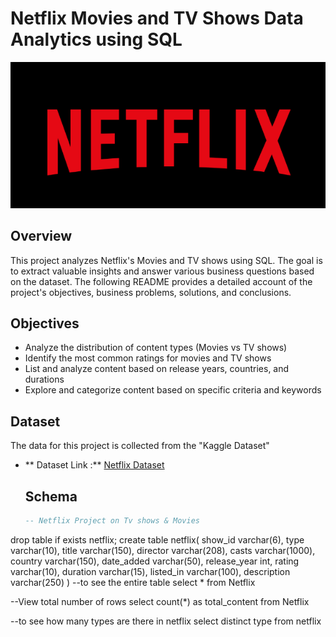 # Netflix Movies and TV Shows Data Analytics using SQL
![Netflix Logo](https://github.com/GAYATRI-SIVANI-SUSARLA/Netflix_SQL_Project/blob/main/Netflix%20Logo.png)

## Overview
This project analyzes Netflix's Movies and TV shows using SQL. The goal is to extract valuable insights and answer various business questions based on the dataset. The following README provides a detailed account of the project's objectives, business problems, solutions, and conclusions.

## Objectives
- Analyze the distribution of content types (Movies vs TV shows)
- Identify the most common ratings for movies and TV shows
- List and analyze content based on release years, countries, and durations
- Explore and categorize content based on specific criteria and keywords

## Dataset
The data for this project is collected from the "Kaggle Dataset" 
- ** Dataset Link :**  [Netflix Dataset](https://www.kaggle.com/datasets/shivamb/netflix-shows?resource=download)

  ## Schema
  ```SQL
  -- Netflix Project on Tv shows & Movies
drop table if exists netflix;
create table netflix(
  show_id varchar(6),
  type varchar(10),
  title varchar(150),
  director varchar(208),
  casts varchar(1000),
  country varchar(150),
  date_added varchar(50),
  release_year int,
  rating varchar(10),
  duration varchar(15),
  listed_in varchar(100),
  description varchar(250)
  )
--to see the entire table
select * from Netflix

--View total number of rows
select count(*) as total_content from Netflix

--to see how many types are there in netflix
select distinct type from netflix
```
  


